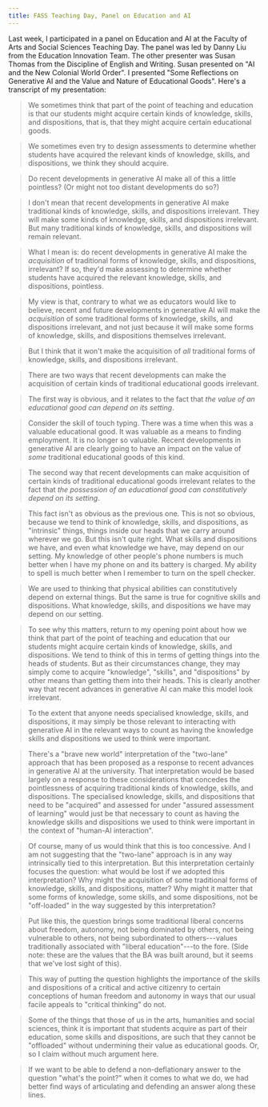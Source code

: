 ```yaml
---
title: FASS Teaching Day, Panel on Education and AI 
---
```


Last week, I participated in a panel on Education and AI at the Faculty of Arts and Social Sciences Teaching Day. The panel was led by Danny Liu from the Education Innovation Team. The other presenter was Susan Thomas from the Discipline of English and Writing. Susan presented on "AI and the New Colonial World Order". I presented "Some Reflections on Generative AI and the Value and Nature of Educational Goods". Here's a transcript of my presentation: 

> We sometimes think that part of the point of teaching and education is that
our students might acquire certain kinds of knowledge, skills, and
dispositions, that is, that they might acquire certain educational goods. 

> We sometimes even try to design assessments to determine whether students have
acquired the relevant kinds of knowledge, skills, and dispositions, we think
they should acquire.

> Do recent developments in generative AI make all of this a little pointless?
(Or might not too distant developments do so?) 

> I don't mean that recent developments in generative AI make traditional kinds
of knowledge, skills, and dispositions irrelevant. They will make some kinds of
knowledge, skills, and dispositions irrelevant. But many traditional kinds of
knowledge, skills, and dispositions will remain relevant. 

> What I mean is: do recent developments in generative AI make the *acquisition*
of traditional forms of knowledge, skills, and dispositions, irrelevant? If so,
they'd make assessing to determine whether students have acquired the relevant
knowledge, skills, and dispositions, pointless.

> My view is that, contrary to what we as educators would like to believe, recent
and future developments in generative AI will make the *acquisition* of some
traditional forms of knowledge, skills, and dispositions irrelevant, and not
just because it will make some forms of knowledge, skills, and dispositions
themselves irrelevant. 

> But I think that it won't make the acquisition of *all* traditional forms of
knowledge, skills, and dispositions irrelevant.

> There are two ways that recent developments can make the acquisition of certain
kinds of traditional educational goods irrelevant. 

> The first way is obvious, and it relates to the fact that *the value of an
educational good can depend on its setting*. 

> Consider the skill of touch typing. There was a time when this was a valuable
educational good. It was valuable as a means to finding employment. It is no
longer so valuable. Recent developments in generative AI are clearly going to
have an impact on the value of *some* traditional educational goods of this
kind.

> The second way that recent developments can make acquisition of certain kinds
of traditional educational goods irrelevant relates to the fact that *the
possession of an educational good can constitutively depend on its setting*.

> This fact isn't as obvious as the previous one. This is not so obvious, because
we tend to think of knowledge, skills, and dispositions, as "intrinsic" things,
things inside our heads that we carry around wherever we go. But this isn't
quite right. What skills and dispositions we have, and even what knowledge we
have, may depend on our setting. My knowledge of other people's phone numbers
is much better when I have my phone on and its battery is charged. My
ability to spell is much better when I remember to turn on the spell checker.

> We are used to thinking that physical abilities can constitutively depend on
external things. But the same is true for cognitive skills and dispositions.
What knowledge, skills, and dispositions we have may depend on our setting. 

> To see why this matters, return to my opening point about how we think that
part of the point of teaching and education that our students might acquire
certain kinds of knowledge, skills, and dispositions. We tend to think of this
in terms of getting things into the heads of students. But as their
circumstances change, they may simply come to acquire "knowledge", "skills",
and "dispositions" by other means than getting them into their heads. This is
clearly another way that recent advances in generative AI can make this model
look irrelevant. 

> To the extent that anyone needs specialised knowledge, skills, and
dispositions, it may simply be those relevant to interacting with generative AI
in the relevant ways to count as having the knowledge skills and dispositions
we used to think were important.

> There's a "brave new world" interpretation of the "two-lane" approach that
has been proposed as a response to recent advances in generative AI at the
university. That interpretation would be based largely on a response to these
considerations that concedes the pointlessness of acquiring traditional kinds
of knowledge, skills, and dispositions. The specialised knowledge, skills, and
dispositions that need to be "acquired" and assessed for under "assured
assessment of learning" would just be that necessary to count as having the
knowledge skills and dispositions we used to think were important in the
context of "human-AI interaction".

> Of course, many of us would think that this is too concessive. And I am not
suggesting that the "two-lane" approach is in any way intrinsically tied to
this interpretation. But this interpretation certainly focuses the question:
what would be lost if we adopted this interpretation? Why might the acquisition
of some traditional forms of knowledge, skills, and dispositions, matter? Why
might it matter that some forms of knowledge, some skills, and some
dispositions, not be "off-loaded" in the way suggested by this interpretation?

> Put like this, the question brings some traditional liberal concerns about
freedom, autonomy, not being dominated by others, not being vulnerable to
others, not being subordinated to others---values traditionally associated with
"liberal education"---to the fore. (Side note: these are the values that the BA
was built around, but it seems that we've lost sight of this). 

> This way of putting the question highlights the importance of the skills and
dispositions of a critical and active citizenry to certain conceptions of human
freedom and autonomy in ways that our usual facile appeals to "critical
thinking" do not. 

> Some of the things that those of us in the arts, humanities and social
sciences, think it is important that students acquire as part of their
education, some skills and dispositions, are such that they cannot be
"offloaded" without undermining their value as educational goods. Or, so
I claim without much argument here.

> If we want to be able to defend a non-deflationary answer to the question
"what's the point?" when it comes to what we do, we had better find ways of
articulating and defending an answer along these lines. 

 
